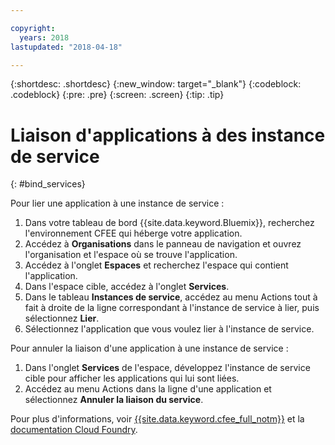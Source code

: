 ```yaml
---

copyright:
  years: 2018
lastupdated: "2018-04-18"

---
```


{:shortdesc: .shortdesc}
{:new_window: target="_blank"}
{:codeblock: .codeblock}
{:pre: .pre}
{:screen: .screen}
{:tip: .tip}

# Liaison d'applications à des instance de service
{: #bind_services}

Pour lier une application à une instance de service :

1. Dans votre tableau de bord {{site.data.keyword.Bluemix}}, recherchez l'environnement CFEE qui héberge votre application.
2. Accédez à **Organisations** dans le panneau de navigation et ouvrez l'organisation et l'espace où se trouve l'application.
3. Accédez à l'onglet **Espaces** et recherchez l'espace qui contient l'application.
4. Dans l'espace cible, accédez à l'onglet **Services**.
5. Dans le tableau **Instances de service**, accédez au menu Actions tout à fait à droite de la ligne correspondant à l'instance de service à lier, puis sélectionnez **Lier**.
6. Sélectionnez l'application que vous voulez lier à l'instance de service.

Pour annuler la liaison d'une application à une instance de service :

1. Dans l'onglet **Services** de l'espace, développez l'instance de service cible pour afficher les applications qui lui sont liées.
2. Accédez au menu Actions dans la ligne d'une application et sélectionnez **Annuler la liaison du service**.

Pour plus d'informations, voir [{{site.data.keyword.cfee_full_notm}}](index.html) et la [documentation Cloud Foundry](https://docs.cloudfoundry.org/adminguide/).
